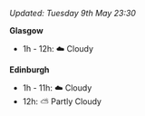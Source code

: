 *Updated: Tuesday 9th May 23:30*

**Glasgow**

* 1h - 12h: :cloud: Cloudy

**Edinburgh**

* 1h - 11h: :cloud: Cloudy
* 12h: :partly_sunny: Partly Cloudy
